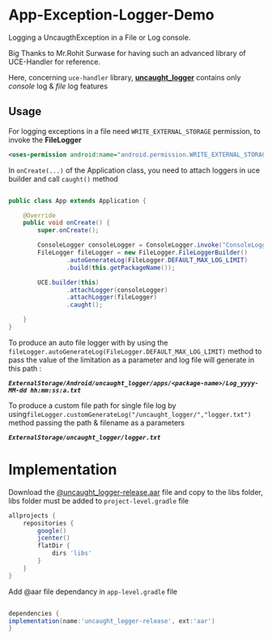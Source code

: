 # App-Exception-Logger-Demo

Logging a UncaugthException in a File or Log console.

Big Thanks to Mr.Rohit Surwase for having such an advanced library of UCE-Handler for reference.

Here, concerning `uce-handler` library, [<b>uncaught_logger</b>][2] contains only <i>console</i> log & <i>file</i> log features

## Usage

For logging exceptions in a file need `WRITE_EXTERNAL_STORAGE` permission, to invoke the <b>FileLogger</b>

```xml
<uses-permission android:name="android.permission.WRITE_EXTERNAL_STORAGE"/>
```

In `onCreate(...)` of the Application class, you need to attach loggers in uce builder and call `caught()` method

```java

public class App extends Application {

    @Override
    public void onCreate() {
        super.onCreate();

        ConsoleLogger consoleLogger = ConsoleLogger.invoke("ConsoleLogger", ConsoleLogger.DEDUG);
        FileLogger fileLogger = new FileLogger.FileLoggerBuilder()
                .autoGenerateLog(FileLogger.DEFAULT_MAX_LOG_LIMIT)
                .build(this.getPackageName());

        UCE.builder(this)
                .attachLogger(consoleLogger)
                .attachLogger(fileLogger)
                .caught();

    }
}

```

To produce an auto file logger with by using the  `fileLogger.autoGenerateLog(FileLogger.DEFAULT_MAX_LOG_LIMIT)` method to pass the value of the limitation as a parameter and log file will generate in this path :

<b><i>`ExternalStorage/Android/uncaught_logger/apps/<package-name>/Log_yyyy-MM-dd hh:mm:ss:a.txt`</i></b>

 To produce a custom file path for single file log by using`fileLogger.customGenerateLog("/uncaught_logger/","logger.txt")` method passing the path & filename as a parameters

<b><i>`ExternalStorage/uncaught_logger/logger.txt`</i></b>

# Implementation
Download the [@uncaught_logger-release.aar][3] file and copy to the libs folder, libs folder must be added to `project-level.gradle` file

```gradle
allprojects {
    repositories {
        google()
        jcenter()
        flatDir {
            dirs 'libs'
        }
    }
}

```
Add @aar file dependancy in `app-level.gradle` file

```gradle

dependencies {
implementation(name:'uncaught_logger-release', ext:'aar')
}

```




 [1]: https://github.com/RohitSurwase/UCE-Handler
 [2]:https://github.com/DineshParmar65412369/App-Exception-Logger-Demo/tree/master/uncaught_logger
 [3]:https://github.com/DineshParmar65412369/App-Exception-Logger-Demo/raw/master/uncaught_logger/aar/uncaught_logger-release.aar

